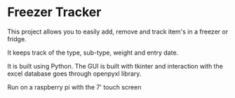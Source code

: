 # Freezer Tracker

This project allows you to easily add, remove and track item's in a freezer or fridge.

It keeps track of the type, sub-type, weight and entry date.

It is built using Python. The GUI is built with tkinter and interaction with the excel database goes through openpyxl library.

Run on a raspberry pi with the 7' touch screen
